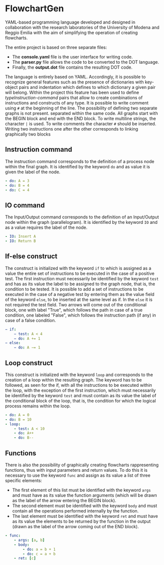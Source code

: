 # FlowchartGen

YAML-based programming language developed and designed in collaboration with the research laboratories of the University of Modena and Reggio Emilia with the aim of simplifying the operation of creating flowcharts.

The entire project is based on three separate files: 
- The **console.yaml** file is the user interface for writing code. 
- The **parser.py** file allows the code to be converted to the DOT language.
- Finally, the **output.dot** file contains the resulting DOT code.

The language is entirely based on YAML. Accordingly, it is possible to recognize
general features such as the presence of dictionaries with key-object pairs and indentation
which defines to which dictionary a given pair will belong. Within the project this
feature has been used to define *typeInstruction-command* pairs that allow
to create combinations of instructions and constructs of any type. 
It is possible to write comment using `#` at the beginning of the line.
The possibility of defining two separate graphs is not present.
separated within the same code. All graphs start with the BEGIN block and end with the
END block. To write multiline strings, the character `|` is used. To write comments
the character `#` should be inserted. Writing two instructions one after the other corresponds to linking
graphically two blocks

## Instruction command
The instruction command corresponds to the definition of a process node within the final graph. It is identified by the keyword `do` and as value it is given the label of the node.

```YAML
- do: A = 3
- do: B = 4
- do: C = 4
```

## IO command
The Input/Output command corresponds to the definition of an Input/Output node within the
graph (parallelogram). It is identified by the keyword `IO` and as a value requires the label
of the node.

```YAML
- IO: Insert A
- IO: Return B
```

## If-else construct
The construct is initialized with the keyword `if` to which is assigned as a value the entire set of
instructions to be executed in the case of a positive test. The first instruction must necessarily be
identified by the keyword `test` and has as its value the label to be assigned to the graph node, that is, the 
condition to be tested.
It is possible to add a set of instructions to be executed in the case of a negative test by entering them
as the value field of the keyword `else`, to be inserted at the same level as if. In the `else` it is not
required the test field.
Two arrows will come out of the conditional block, one with label "True", which follows the path in
case of a true condition, one labeled "False", which follows the instruction path (if any) in
case of a false condition.

```YAML
− if: 
    − test: A < 4
    − do: A += 1
− else:
    − do: A −= 1
```

## Loop construct
This construct is initialized with the keyword `loop` and corresponds to the creation of a loop
within the resulting graph. The keyword has to be followed, as seen for the if,  with all the
instructions to be executed within the loop, with the exception of the first instruction, which must
necessarily be identified by the keyword `test` and must contain as its value the label of the
conditional block of the loop, that is, the condition for which the logical process remains within the loop.

```YAML
- do: A = 0
- do: B = 10
- loop:
    - test: A < 10
    - do: A++
    - do: B--
```

## Functions
There is also the possibility of graphically creating flowcharts rappresenting functions, thus with input parameters and return values. To do this it is necessary to
use the keyword `func` and assign as its value a list of three specific elements:
- The first element of this list must be identified with the keyword `args` and must have
as its value the function arguments (which will be drawn as the label of the arrow
entering the BEGIN block).
- The second element must be identified with the keyword `body` and must contain all the
operations performed internally by the function.
- The last element must be identified with the keyword `ret` and must have as its value
the elements to be returned by the function in the output (drawn as the label of the arrow
coming out of the END block).

```YAML
- func:
    - args: [a, b]
    - body:
        - do: a = b + 1
        - do: c = a + b
    - ret: [c]
```
